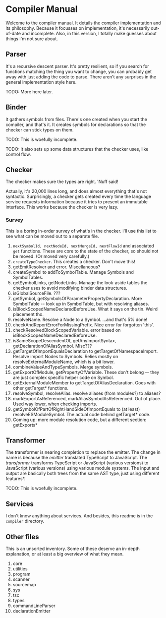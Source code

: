 # Compiler Manual

Welcome to the compiler manual. It details the compiler implementation
and its philosophy. Because it focusses on implementation, it's
necessarily out-of-date and incomplete. Also, in this version, I
totally make guesses about things I'm not sure about.

## Parser

It's a recursive descent parser. It's pretty resilient, so if you
search for functions matching the thing you want to change, you can
probably get away with just adding the code to parse. There aren't any
surprises in the general implementation style here.

TODO: More here later.

## Binder

It gathers symbols from files. There's one created when you start the
compiler, and that's it. It creates symbols for
declarations so that the checker can stick types on them.

TODO: This is woefully incomplete.

TODO: It also sets up some data structures that the checker uses, like
control flow.

## Checker

The checker makes sure the types are right. 'Nuff said!

Actually, it's
20,000 lines long, and does almost everything that's not syntactic.
Surprisingly, a checker gets created every time the language service
requests information because it tries to present an immutable
interface. This works because the checker is very lazy.

### Survey

This is a boring in-order survey of what's in the checker. I'll use
this list to see what can be moved out to a separate file.

1. `nextSymbolId, nextNodeId, nextMergeId, nextFlowId` and associated
   `get` functions. These are core to the state of the checker, so
   should not be moved. (Or moved very carefully.)
2. `createTypeChecker`. This creates a checker. Don't move this!
3. getEmitResolver and error. Miscellaneous?
4. createSymbol to addToSymbolTable. Manage Symbols and SymbolTables.
5. getSymbolLinks, getNodeLinks. Manage the look-aside tables the
   checker uses to avoid modifying binder data structures.
6. isGlobalSourceFile. ???
7. getSymbol, getSymbolsOfParameterPropertyDeclaration. More SymbolTable -- look up in SymbolTable, but with
   resolving aliases.
8. isBlockScopedNameDeclaredBeforeUse. What it says on the tin. Weird
   placement tho.
9. resolveName. Resolve a Node to a Symbol. ...and that's 5% done!
10. checkAndReportErrorForMissingPrefix. Nice error for forgotten
   'this'.
11. checkResolvedBlockScopedVariable. error based on isBlockScopedNameDeclaredBeforeUse.
12. isSameScopeDescendentOf, getAnyImportSyntax, getDeclarationOfAliasSymbol. Misc???
13. getTargetOfImportEqualsDeclaration to getTargetOfNamespaceImport.
   Resolve import Nodes to Symbols. Relies mostly on
   resolveExternalModuleName, which is a bit lower.
14. combineValueAndTypeSymbols. Merge symbols.
15. getExportOfModule, getPropertyOfVariable. These don't belong --
   they are just complex specific helper code on Symbol.
16. getExternalModuleMember to getTargetOfAliasDeclaration. Goes with
   other getTarget* functions.
17. resolveSymbol, resolveAlias. resolve aliases (from modules?) to aliases?
18. markExportAsReferenced, markAliasSymbolAsReferenced. Out of place.
   Used way lower, when checking imports.
19. getSymbolOfPartOfRightHandSideOfImportEquals to (at least)
   resolveESModuleSymbol. The actual code behind getTarget* code.
20. Coming up: more module resolution code, but a different section: getExports*

## Transformer

The transformer is nearing completion to replace the emitter. The
change in name is because the *emitter* translated TypeScript to
JavaScript. The *transformer* transforms TypeScript or JavaScript
(various versions) to JavaScript (various versions) using various
module systems. The input and output are basically both trees from the
same AST type, just using different features*.

TODO: This is woefully incomplete.

## Services

I don't know anything about services. And besides, this readme is in
the `compiler` directory.

## Other files

This is an unsorted inventory. Some of these deserve an in-depth
explanation, or at least a big overview of what they mean.

1. core
2. utilities
3. program
4. scanner
5. sourcemap
6. sys
7. tsc
8. types
8. commandLineParser
9. declarationEmitter

